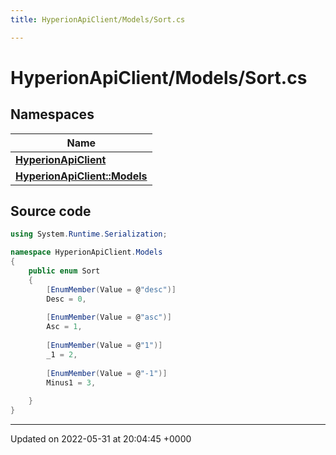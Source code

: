 ```yaml
---
title: HyperionApiClient/Models/Sort.cs

---
```


# HyperionApiClient/Models/Sort.cs



## Namespaces

| Name           |
| -------------- |
| **[HyperionApiClient](/Namespaces/namespace_hyperion_api_client.md)**  |
| **[HyperionApiClient::Models](/Namespaces/namespace_hyperion_api_client_1_1_models.md)**  |




## Source code

```csharp
using System.Runtime.Serialization;

namespace HyperionApiClient.Models
{
    public enum Sort
    {
        [EnumMember(Value = @"desc")]
        Desc = 0,
    
        [EnumMember(Value = @"asc")]
        Asc = 1,
    
        [EnumMember(Value = @"1")]
        _1 = 2,
    
        [EnumMember(Value = @"-1")]
        Minus1 = 3,
    
    }
}
```


-------------------------------

Updated on 2022-05-31 at 20:04:45 +0000
